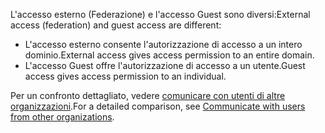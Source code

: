 <span data-ttu-id="f80bc-101">L'accesso esterno (Federazione) e l'accesso Guest sono diversi:</span><span class="sxs-lookup"><span data-stu-id="f80bc-101">External access (federation) and guest access are different:</span></span>

- <span data-ttu-id="f80bc-102">L'accesso esterno consente l'autorizzazione di accesso a un intero dominio.</span><span class="sxs-lookup"><span data-stu-id="f80bc-102">External access gives access permission to an entire domain.</span></span>
- <span data-ttu-id="f80bc-103">L'accesso Guest offre l'autorizzazione di accesso a un utente.</span><span class="sxs-lookup"><span data-stu-id="f80bc-103">Guest access gives access permission to an individual.</span></span> 


<span data-ttu-id="f80bc-104">Per un confronto dettagliato, vedere [comunicare con utenti di altre organizzazioni](../communicate-with-users-from-other-organizations.md).</span><span class="sxs-lookup"><span data-stu-id="f80bc-104">For a detailed comparison, see [Communicate with users from other organizations](../communicate-with-users-from-other-organizations.md).</span></span>
